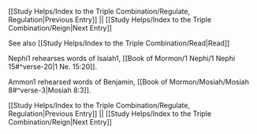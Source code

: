 [[Study Helps/Index to the Triple Combination/Regulate, Regulation|Previous Entry]]  ||  [[Study Helps/Index to the Triple Combination/Reign|Next Entry]]

 See also [[Study Helps/Index to the Triple Combination/Read|Read]]

 Nephi1 rehearses words of Isaiah1, [[Book of Mormon/1 Nephi/1 Nephi 15#^verse-20|1 Ne. 15:20]].

 Ammon1 rehearsed words of Benjamin, [[Book of Mormon/Mosiah/Mosiah 8#^verse-3|Mosiah 8:3]].

[[Study Helps/Index to the Triple Combination/Regulate, Regulation|Previous Entry]]  ||  [[Study Helps/Index to the Triple Combination/Reign|Next Entry]]